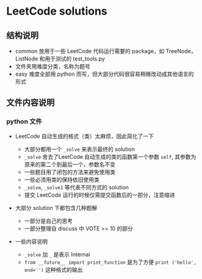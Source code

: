# LeetCode solutions

## 结构说明

- common 放用于一些 LeetCode 代码运行需要的 package，如 TreeNode，ListNode 和用于测试的 test_tools.py
- 文件夹用难度分类，名称为题号
- easy 难度全部用 python 而写，但大部分代码很容易稍微改动成其他语言的形式

## 文件内容说明

### python 文件

- LeetCode 自动生成的格式（类）太麻烦，因此简化了一下

  - 大部分都用一个 `_solve` 来表示最终的 solution
  - `_solve` 舍去了LeetCode 自动生成的类的函数第一个参数 `self`, 其参数为原来的第二个到最后一个，参数名不变
  - 一些题目用了闭包的方法来避免使用类
  - 一些必须用类的保持依旧使用类
  - `_solve`, `_solve1` 等代表不同方式的 solution
  - 提交 LeetCode 运行的时候仅需提交函数后的一部分，注意缩进

- 大部分 solution 下都包含几种题解
  - 一部分是自己的思考
  - 一部分整理自 discuss 中 VOTE >= 10 的部分

- 一些内容说明
  - `_solve` 加 `_` 是表示 Internal
  - `from __future__ import print_function` 是为了方便 `print ('hello', end='')` 这种格式的输出